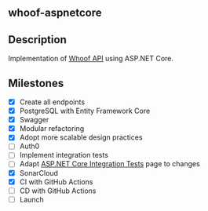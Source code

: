whoof-aspnetcore
---

## Description

Implementation of [Whoof API](https://gui.rdnz.dev/_/labs/whoof-api) using ASP.NET Core.

## Milestones

- [x] Create all endpoints
- [x] PostgreSQL with Entity Framework Core
- [x] Swagger
- [x] Modular refactoring
- [x] Adopt more scalable design practices
- [ ] Auth0
- [ ] Implement integration tests
- [ ] Adapt [ASP.NET Core Integration Tests](https://gui.rdnz.dev/_/.net-engineering/asp.net-core-integration-tests) page to changes
- [x] SonarCloud
- [x] CI with GitHub Actions
- [ ] CD with GitHub Actions
- [ ] Launch